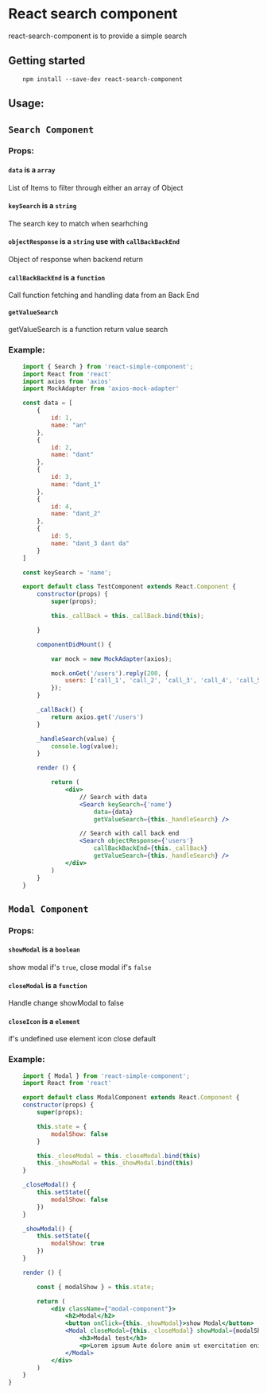 # React search component

react-search-component is to provide a simple search

## Getting started
```
	npm install --save-dev react-search-component
```

## Usage:
## `Search Component`
### Props:
#### `data` is a `array`
List of Items to filter through either an array of Object
#### `keySearch` is a `string`
The search key to match when searhching
#### `objectResponse` is a `string` use with `callBackBackEnd`
Object of response when backend return
#### `callBackBackEnd` is a `function`
Call function fetching and handling data from an Back End
#### `getValueSearch`
getValueSearch is a function return value search

### Example:

```jsx
	import { Search } from 'react-simple-component';
	import React from 'react'
	import axios from 'axios'
	import MockAdapter from 'axios-mock-adapter'

	const data = [
		{
			id: 1,
			name: "an"
		},
		{
			id: 2,
			name: "dant"
		},
		{
			id: 3,
			name: "dant_1"
		},
		{
			id: 4,
			name: "dant_2"
		},
		{
			id: 5,
			name: "dant_3 dant da"
		}
	]

	const keySearch = 'name';

	export default class TestComponent extends React.Component {
		constructor(props) {
			super(props);

			this._callBack = this._callBack.bind(this);

		}

		componentDidMount() {

			var mock = new MockAdapter(axios);

			mock.onGet('/users').reply(200, {
				users: ['call_1', 'call_2', 'call_3', 'call_4', 'call_5']
			});
		}

		_callBack() {
			return axios.get('/users')
		}

		_handleSearch(value) {
			console.log(value);
		}

		render () {

			return (
				<div>
					// Search with data 				
					<Search keySearch={'name'} 
						data={data}
						getValueSearch={this._handleSearch} />

					// Search with call back end
					<Search objectResponse={'users'}
						callBackBackEnd={this._callBack}
						getValueSearch={this._handleSearch} />
				</div>
			)
		}
	}
```
## `Modal Component`
### Props:
#### `showModal` is a `boolean`
show modal if's `true`, close modal if's `false`
#### `closeModal` is a `function`
Handle change showModal to false
#### `closeIcon` is a `element`
if's undefined use element icon close default

### Example:

```jsx
	import { Modal } from 'react-simple-component';
	import React from 'react'

	export default class ModalComponent extends React.Component {
	constructor(props) {
		super(props);

		this.state = {
			modalShow: false
		}

		this._closeModal = this._closeModal.bind(this)
		this._showModal = this._showModal.bind(this)
	}

	_closeModal() {
		this.setState({
			modalShow: false
		})
	}

	_showModal() {
		this.setState({
			modalShow: true
		})
	}

	render () {

		const { modalShow } = this.state;

		return (
			<div className={"modal-component"}>
				<h2>Modal</h2>
				<button onClick={this._showModal}>show Modal</button>
				<Modal closeModal={this._closeModal} showModal={modalShow}>
					<h3>Modal test</h3>
					<p>Lorem ipsum Aute dolore anim ut exercitation enim dolor cupidatat in id occaecat aliquip quis voluptate mollit commodo anim Ut commodo reprehenderit ullamco nulla fugiat Excepteur deserunt qui labore culpa aliqua minim veniam nisi Excepteur Ut incididunt eiusmod eu cupidatat mollit deserunt.</p>
				</Modal>
			</div>
		)
	}
}
```

